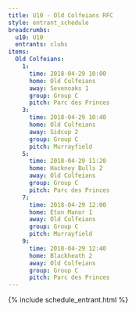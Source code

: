 ```yaml
---
title: U10 - Old Colfeians RFC
style: entrant_schedule
breadcrumbs:
  u10: U10
  entrants: clubs
items:
  Old Colfeians:
    1:
      time: 2018-04-29 10:00
      home: Old Colfeians
      away: Sevenoaks 1
      group: Group C
      pitch: Parc des Princes
    3:
      time: 2018-04-29 10:40
      home: Old Colfeians
      away: Sidcup 2
      group: Group C
      pitch: Murrayfield
    5:
      time: 2018-04-29 11:20
      home: Hackney Bulls 2
      away: Old Colfeians
      group: Group C
      pitch: Parc des Princes
    7:
      time: 2018-04-29 12:00
      home: Eton Manor 1
      away: Old Colfeians
      group: Group C
      pitch: Murrayfield
    9:
      time: 2018-04-29 12:40
      home: Blackheath 2
      away: Old Colfeians
      group: Group C
      pitch: Parc des Princes
---
```


{% include schedule_entrant.html %}
